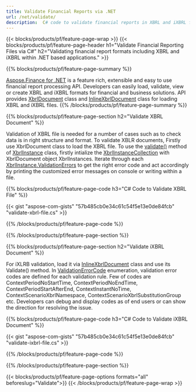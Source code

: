 ```yaml
---
title: Validate Financial Reports via .NET
url: /net/validate/
description:  C# code to validate financial reports in XBRL and iXBRL files via .NET library.
---
```

{{< blocks/products/pf/feature-page-wrap >}}
{{< blocks/products/pf/feature-page-header h1="Validate Financial Reporting Files via C#" h2="Validating financial report formats including XBRL and iXBRL within .NET based applications." >}}

{{% blocks/products/pf/feature-page-summary %}}

[Aspose.Finance for .NET](https://products.aspose.com/finance/net/) is a feature rich, extensible and easy to use financial report processing API. Developers can easily load, validate, view or create XBRL and iXBRL formats for financial and business solutions. API provides [XbrlDocument](https://apireference.aspose.com/finance/net/aspose.finance.xbrl/xbrldocument) class and  [InlineXbrlDocument](https://apireference.aspose.com/finance/net/aspose.finance.xbrl.inline/inlinexbrldocument) class for loading XBRL and iXBRL files.
{{% /blocks/products/pf/feature-page-summary  %}}

{{% blocks/products/pf/feature-page-section  h2="Validate XBRL Document" %}}

Validation of XBRL file is needed for a number of cases such as to check data is in right structure and format. To validate XBLR documents, Firstly use XbrlDocument class to load the XBRL file. To use the [validate()](https://apireference.aspose.com/finance/net/aspose.finance.xbrl/xbrlinstance/methods/validate) method of [XbrlInstance](https://apireference.aspose.com/finance/net/aspose.finance.xbrl/xbrlinstance) class, firstly intialize the [XbrlInstanceCollection](https://apireference.aspose.com/finance/net/aspose.finance.xbrl/xbrlinstancecollection) with XbrlDocument object XbrlInstances. Iterate through each [XbrlInstance.ValidationErrors](https://apireference.aspose.com/finance/net/aspose.finance.xbrl/xbrlinstance/properties/validationerrors) to get the right error code and act accordingly by printing the customized error messages on console or writing within a file.

{{% blocks/products/pf/feature-page-code h3="C# Code to Validate XBRL File" %}}

{{< gist "aspose-com-gists" "57b485cb0e34c61c54f5e13e0de84fcb" "validate-xbrl-file.cs" >}} 

{{% /blocks/products/pf/feature-page-code  %}}

{{% /blocks/products/pf/feature-page-section %}}

{{% blocks/products/pf/feature-page-section  h2="Validate iXBRL Document" %}}

For iXLRB validation, load it via [InlineXbrlDocument](https://apireference.aspose.com/finance/net/aspose.finance.xbrl.inline/inlinexbrldocument) class and use its Validate() method. In [ValidationErrorCode](https://apireference.aspose.com/finance/net/aspose.finance.xbrl.validator/validationerrorcode) enumeration, validation error codes are defined for each validation rule. Few of codes are ContextPeriodNoStartTime, ContextPeriodNoEndTime, ContextPeriodStartAfterEnd, ContextInstantNoTime, ContextScenarioXbrlNamespace, ContextScenarioXbrlSubstitutionGroup etc. Developers can debug and display codes as of end users or can show the direction for resolving the issue.

{{% blocks/products/pf/feature-page-code h3="C# Code to Validate iXBRL Document" %}}

{{< gist "aspose-com-gists" "57b485cb0e34c61c54f5e13e0de84fcb" "validate-ixbrl-file.cs" >}}

{{% /blocks/products/pf/feature-page-code  %}}

{{% /blocks/products/pf/feature-page-section %}}

{{< blocks/products/pf/feature-page-options formats="all" beforeslug="Validate">}}
{{< /blocks/products/pf/feature-page-wrap >}}